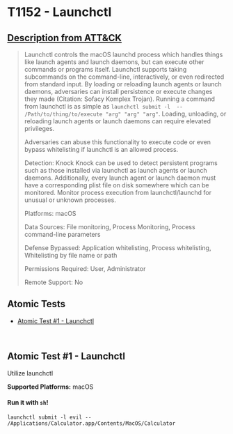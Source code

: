 # T1152 - Launchctl
## [Description from ATT&CK](https://attack.mitre.org/wiki/Technique/T1152)
<blockquote>Launchctl controls the macOS launchd process which handles things like launch agents and launch daemons, but can execute other commands or programs itself. Launchctl supports taking subcommands on the command-line, interactively, or even redirected from standard input. By loading or reloading launch agents or launch daemons, adversaries can install persistence or execute changes they made  (Citation: Sofacy Komplex Trojan). Running a command from launchctl is as simple as <code>launchctl submit -l <labelName> -- /Path/to/thing/to/execute "arg" "arg" "arg"</code>. Loading, unloading, or reloading launch agents or launch daemons can require elevated privileges. 

Adversaries can abuse this functionality to execute code or even bypass whitelisting if launchctl is an allowed process.

Detection: Knock Knock can be used to detect persistent programs such as those installed via launchctl as launch agents or launch daemons. Additionally, every launch agent or launch daemon must have a corresponding plist file on disk somewhere which can be monitored. Monitor process execution from launchctl/launchd for unusual or unknown processes.

Platforms: macOS

Data Sources: File monitoring, Process Monitoring, Process command-line parameters

Defense Bypassed: Application whitelisting, Process whitelisting, Whitelisting by file name or path

Permissions Required: User, Administrator

Remote Support: No</blockquote>

## Atomic Tests

- [Atomic Test #1 - Launchctl](#atomic-test-1---launchctl)


<br/>

## Atomic Test #1 - Launchctl
Utilize launchctl

**Supported Platforms:** macOS


#### Run it with `sh`!
```
launchctl submit -l evil -- /Applications/Calculator.app/Contents/MacOS/Calculator
```
<br/>
